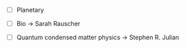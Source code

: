 - [ ] Planetary 
- [ ] Bio -> Sarah Rauscher
- [ ] Quantum condensed matter physics -> Stephen R. Julian

